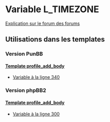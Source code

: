 # Variable L_TIMEZONE
[Explication sur le forum des forums](http://forum.forumactif.com/t294113-listing-des-variables#L_TIMEZONE)

## Utilisations dans les templates

### Version PunBB

#### [Template profile_add_body](punbb/profile_add_body.md)
* [Variable à la ligne 340](../punbb/profile_add_body.tpl#L340)

### Version phpBB2

#### [Template profile_add_body](subsilver/profile_add_body.md)
* [Variable à la ligne 300](../subsilver/profile_add_body.tpl#L300)